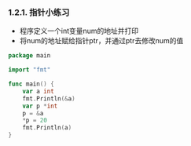 ### 1.2.1. 指针小练习

- 程序定义一个int变量num的地址并打印
- 将num的地址赋给指针ptr，并通过ptr去修改num的值

```go
package main

import "fmt"

func main() {
    var a int
    fmt.Println(&a)
    var p *int
    p = &a
    *p = 20
    fmt.Println(a)
}
```

